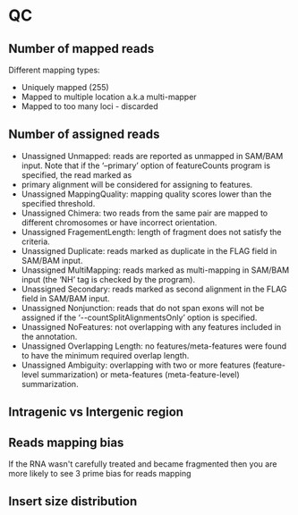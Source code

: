 # QC

## Number of mapped reads

Different mapping types:

- Uniquely mapped (255)
- Mapped to multiple location a.k.a multi-mapper
- Mapped to too many loci - discarded

## Number of assigned reads

- Unassigned Unmapped: reads are reported as unmapped in SAM/BAM input. Note that if the ‘–primary’ option of featureCounts program is specified, the read marked as
- primary alignment will be considered for assigning to features.
- Unassigned MappingQuality: mapping quality scores lower than the specified threshold.
- Unassigned Chimera: two reads from the same pair are mapped to different chromosomes or have incorrect orientation.
- Unassigned FragementLength: length of fragment does not satisfy the criteria.
- Unassigned Duplicate: reads marked as duplicate in the FLAG field in SAM/BAM input.
- Unassigned MultiMapping: reads marked as multi-mapping in SAM/BAM input (the ‘NH’ tag is checked by the program).
- Unassigned Secondary: reads marked as second alignment in the FLAG field in SAM/BAM input.
- Unassigned Nonjunction: reads that do not span exons will not be assigned if the ‘--countSplitAlignmentsOnly’ option is specified.
- Unassigned NoFeatures: not overlapping with any features included in the annotation.
- Unassigned Overlapping Length: no features/meta-features were found to have the minimum required overlap length.
- Unassigned Ambiguity: overlapping with two or more features (feature-level summarization) or meta-features (meta-feature-level) summarization.

## Intragenic vs Intergenic region

## Reads mapping bias

If the RNA wasn't carefully treated and became fragmented then you are more likely to see 3 prime bias 
for reads mapping

## Insert size distribution
